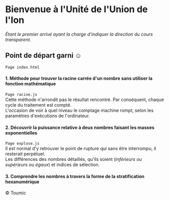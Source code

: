 # Bienvenue à l'Unité de l'Union de l'Ion
_Étant le premier arrivé ayant la charge d'indiquer la direction du cours transparent._
## Point de départ garni ☺
`Page index.html`
#### 1. Méthode pour trouver la racine carrée d'un nombre sans utiliser la fonction mathématique
`Page racine.js`<br>
Cette méthode n'arrondit pas le résultat rencontré. Par conséquent, chaque cycle du traitement est compté.<br>
L'occasion de voir à quel niveau le comptage machine rompt, selon les paramètres d'exécutions de l'ordinateur.<br>
#### 2. Découvrir la puissance relative à deux nombres faisant les masses exponentielles
`Page explose.js`<br>
Il est normal d'y retrouver le point de rupture qui sans être interrompu, il resterait perpétuel.<br>
Les différences des nombres détaillés, qu'ils soient (_inférieurs ou supérieurs ou égaux_) et indices de sélection.<br>
#### 3. Comprendre les nombres à travers la forme de la stratification hexanumérique










© Toumic
